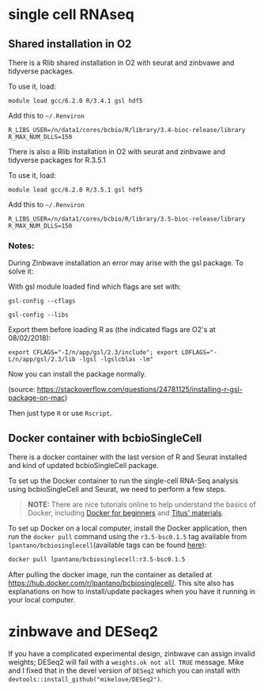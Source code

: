 # single cell RNAseq

## Shared installation in O2

There is a Rlib shared installation in O2 with seurat and zinbvawe and tidyverse packages.

To use it, load:

```
module load gcc/6.2.0 R/3.4.1 gsl hdf5
```

Add this to `~/.Renviron`

```
R_LIBS_USER=/n/data1/cores/bcbio/R/library/3.4-bioc-release/library
R_MAX_NUM_DLLS=150
```

There is also a Rlib installation in O2 with seurat and zinbvawe and tidyverse packages for R.3.5.1


To use it, load:

```
module load gcc/6.2.0 R/3.5.1 gsl hdf5
```

Add this to `~/.Renviron`

```
R_LIBS_USER=/n/data1/cores/bcbio/R/library/3.5-bioc-release/library
R_MAX_NUM_DLLS=150
```

### Notes:

During Zinbwave installation an error may arise with the gsl package. To solve it:

With gsl module loaded find which flags are set with: 
```
gsl-config --cflags

gsl-config --libs
```
Export them before loading R as (the indicated flags are O2's at 08/02/2018):

```
export CFLAGS="-I/n/app/gsl/2.3/include"; export LDFLAGS="-L/n/app/gsl/2.3/lib -lgsl -lgslcblas -lm"
```

Now you can install the package normally.

(source: https://stackoverflow.com/questions/24781125/installing-r-gsl-package-on-mac)

Then just type `R` or use `Rscript`.

## Docker container with bcbioSingleCell

There is a docker container with the last version of R and Seurat installed and kind of updated bcbioSingleCell package.

To set up the Docker container to run the single-cell RNA-Seq analysis using bcbioSingleCell and Seurat, we need to perform a few steps. 

> **NOTE:** There are nice tutorials online to help understand the basics of Docker, including [Docker for beginners](https://docker-curriculum.com) and [Titus' materials](http://angus.readthedocs.io/en/2016/week3/CTB_docker.html).

To set up Docker on a local computer, install the Docker application, then run the `docker pull` command using the `r3.5-bsc0.1.5` tag available from `lpantano/bcbiosinglecell`(available tags can be found [here](https://hub.docker.com/r/lpantano/bcbiosinglecell/tags/)):

```bash
docker pull lpantano/bcbiosinglecell:r3.5-bsc0.1.5
```

After pulling the docker image, run the container as detailed at https://hub.docker.com/r/lpantano/bcbiosinglecell/. This site also has explanations on how to install/update packages when you have it running in your local computer.

# zinbwave and DESeq2
If you have a complicated experimental design, zinbwave can assign invalid weights; DESeq2 will fail with a `weights.ok not all TRUE` message. Mike and I fixed that in the devel version of `DESeq2` which you can install with `devtools::install_github("mikelove/DESeq2")`.
